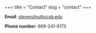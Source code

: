 +++
title = "Contact"
slug = "contact"
+++

**Email**: stevenzhu@ucsb.edu

**Phone number**: 669-241-9173